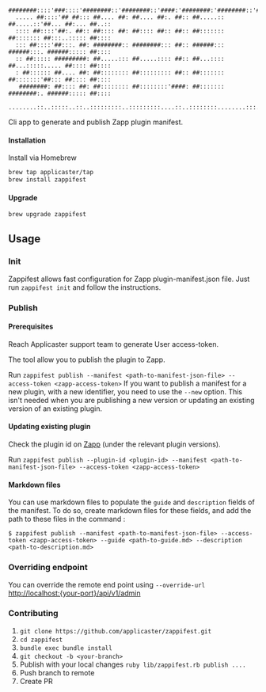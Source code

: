       ########::::'###::::'########::'########::'####:'########:'########::'######::'########:
      ..... ##::::'## ##::: ##.... ##: ##.... ##:. ##:: ##.....:: ##.....::'##... ##:... ##..::
      :::: ##::::'##:. ##:: ##:::: ##: ##:::: ##:: ##:: ##::::::: ##::::::: ##:::..::::: ##::::
      ::: ##::::'##:::. ##: ########:: ########::: ##:: ######::: ######:::. ######::::: ##::::
      :: ##::::: #########: ##.....::: ##.....:::: ##:: ##...:::: ##...:::::..... ##:::: ##::::
      : ##:::::: ##.... ##: ##:::::::: ##::::::::: ##:: ##::::::: ##:::::::'##::: ##:::: ##::::
       ########: ##:::: ##: ##:::::::: ##::::::::'####: ##::::::: ########:. ######::::: ##::::
      ........::..:::::..::..:::::::::..:::::::::....::..::::::::........:::......::::::..:::::


Cli app to generate and publish Zapp plugin manifest.

#### Installation

Install via Homebrew
```bash
brew tap applicaster/tap
brew install zappifest
```

#### Upgrade
```bash
brew upgrade zappifest
```

## Usage
### Init
Zappifest allows fast configuration for Zapp plugin-manifest.json file.
Just run `zappifest init` and follow the instructions.

### Publish

#### Prerequisites
Reach Applicaster support team to generate User access-token.

The tool allow you to publish the plugin to Zapp.

Run `zappifest publish --manifest <path-to-manifest-json-file> --access-token <zapp-access-token>`
If you want to publish a manifest for a new plugin, with a new identifier, you need to use the `--new` option.
This isn't needed when you are publishing a new version or updating an existing version of an existing plugin.

#### Updating existing plugin
Check the plugin id on [Zapp](https://zapp.applicaster.com/admin/plugins) (under the relevant plugin versions).

Run `zappifest publish --plugin-id <plugin-id> --manifest <path-to-manifest-json-file> --access-token <zapp-access-token>`

#### Markdown files
You can use markdown files to populate the `guide` and `description` fields of the manifest. To do so, create markdown files for these fields, and add the path to these files in the command :
```
$ zappifest publish --manifest <path-to-manifest-json-file> --access-token <zapp-access-token> --guide <path-to-guide.md> --description <path-to-description.md>
```

### Overriding endpoint
You can override the remote end point using `--override-url` <http://localhost:{your-port}/api/v1/admin>

### Contributing
1. `git clone https://github.com/applicaster/zappifest.git`
2. `cd zappifest`
3. `bundle exec bundle install`
4. `git checkout -b <your-branch>`
5. Publish with your local changes `ruby lib/zappifest.rb publish ....`
6. Push branch to remote
7. Create PR
